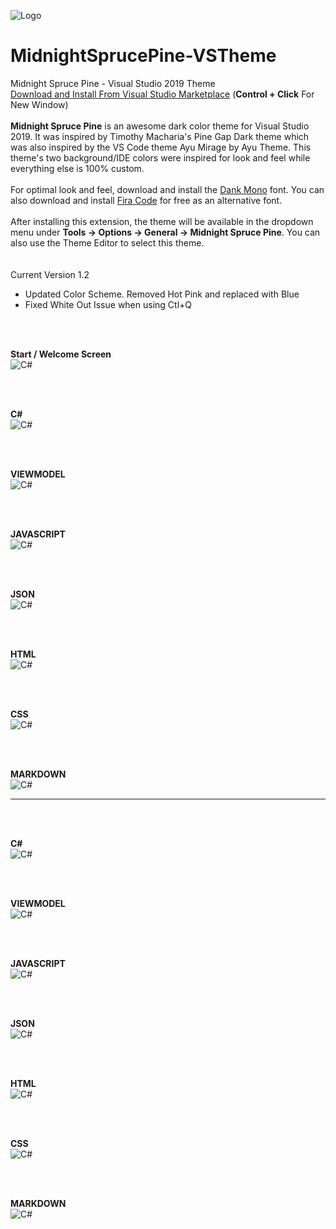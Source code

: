 ![Logo](/Img/icon.png)

# MidnightSprucePine-VSTheme
Midnight Spruce Pine - Visual Studio 2019 Theme <br />
<a href="https://marketplace.visualstudio.com/items?itemName=jasonhartsoe.midnightsprucepine100" target="_blank">Download and Install From Visual Studio Marketplace</a>  (**Control + Click** For New Window)<br />
<br />
**Midnight Spruce Pine** is an awesome dark color theme for Visual Studio 2019.  It was inspired by Timothy Macharia's Pine Gap Dark theme which was also inspired by the VS Code theme Ayu Mirage by Ayu Theme.  This theme's two background/IDE colors were inspired for look and feel while everything else is 100% custom.<br />
<br />
For optimal look and feel, download and install the [Dank Mono](https://dank.sh/) font.  You can also download and install [Fira Code](https://github.com/tonsky/FiraCode) for free as an alternative font.<br />
<br/>
After installing this extension, the theme will be available in the dropdown menu under **Tools -> Options -> General -> Midnight Spruce Pine**.  You can also use the Theme Editor to select this theme.<br />
<br />
<br/>
Current Version 1.2
- Updated Color Scheme.  Removed Hot Pink and replaced with Blue
- Fixed White Out Issue when using Ctl+Q
<br />
<br />

**Start / Welcome Screen**<br/>
![C#](/Img/welcome.png)

<br/>
<br/>

**C#**<br/>
![C#](/Img/csharp.png)

<br/>
<br/>

**VIEWMODEL**<br/>
![C#](/Img/viewmodel.png)

<br/>
<br/>

**JAVASCRIPT**<br/>
![C#](/Img/javascript.png)

<br/>
<br/>

**JSON**<br/>
![C#](/Img/json.png)

<br/>
<br/>

**HTML**<br/>
![C#](/Img/html.png)

<br/>
<br/>

**CSS**<br/>
![C#](/Img/css.png)

<br/>
<br/>

**MARKDOWN**<br/>
![C#](/Img/markdown.png)

---
<br/>
<br/>

**C#**<br/>
![C#](/Img/csharp2.png)

<br/>
<br/>

**VIEWMODEL**<br/>
![C#](/Img/viewmodel2.png)

<br/>
<br/>

**JAVASCRIPT**<br/>
![C#](/Img/javascript2.png)

<br/>
<br/>

**JSON**<br/>
![C#](/Img/json2.png)

<br/>
<br/>

**HTML**<br/>
![C#](/Img/html2.png)

<br/>
<br/>

**CSS**<br/>
![C#](/Img/css2.png)

<br/>
<br/>

**MARKDOWN**<br/>
![C#](/Img/markdown2.png)
